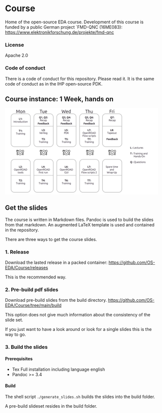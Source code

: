 # Course
Home of the open-source EDA course.
Development of this course is funded by a public German
project `FMD-QNC (16ME083): https://www.elektronikforschung.de/projekte/fmd-qnc  

### License
Apache 2.0

### Code of conduct

There is a code of conduct for this repository. Please read it. It is the same code of conduct as in the IHP open-source PDK.


## Course instance: 1 Week, hands on
![1 week](pics/course_week.png)

## Get the slides

The course is written in Markdown files. 
Pandoc is used to build the slides from that markdown.
An augmented LaTeX template is used and contained in the repository.


There are three ways to get the course slides.

### 1. Release

Download the lasted release in a packed container:
https://github.com/OS-EDA/Course/releases

This is the recommended way.

### 2. Pre-build pdf slides

Download pre-build slides from the build directory. 
https://github.com/OS-EDA/Course/tree/main/build

This option does not give much information about the consistency of the slide set.

If you just want to have a look around or look for a single slides this is the way to go.

### 3. Build the slides

#### Prerequisites
* Tex Full installation including language english
* Pandoc >= 3.4

#### Build

The shell script ```./generate_slides.sh``` builds the slides into the build folder.

A pre-build slideset resides in the build folder.

